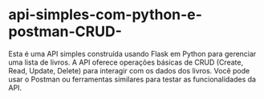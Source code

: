 # api-simples-com-python-e-postman-CRUD-
Esta é uma API simples construída usando Flask em Python para gerenciar uma lista de livros. A API oferece operações básicas de CRUD (Create, Read, Update, Delete) para interagir com os dados dos livros. Você pode usar o Postman ou ferramentas similares para testar as funcionalidades da API.
